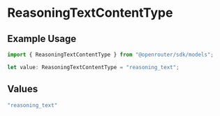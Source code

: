 # ReasoningTextContentType

## Example Usage

```typescript
import { ReasoningTextContentType } from "@openrouter/sdk/models";

let value: ReasoningTextContentType = "reasoning_text";
```

## Values

```typescript
"reasoning_text"
```